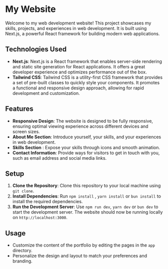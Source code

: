# My Website

Welcome to my web development website! This project showcases my skills, projects, and experiences in web development. It is built using Next.js, a powerful React framework for building modern web applications.

## Technologies Used

- **Next.js**: Next.js is a React framework that enables server-side rendering and static site generation for React applications. It offers a great developer experience and optimizes performance out of the box.
- **Tailwind CSS**: Tailwind CSS is a utility-first CSS framework that provides a set of pre-built classes to quickly style your components. It promotes a functional and responsive design approach, allowing for rapid development and customization.

## Features

- **Responsive Design**: The website is designed to be fully responsive, ensuring optimal viewing experience across different devices and screen sizes.
- **About Me Section**: Introduce yourself, your skills, and your experiences in web development.
- **Skills Section** : Expose your skills through icons and smooth animation.
- **Contact Information**: Provide ways for visitors to get in touch with you, such as email address and social media links.

## Setup

1. **Clone the Repository**: Clone this repository to your local machine using `git clone`.
2. **Install Dependencies**: Run `npm install` , `yarn install` or `bun install` to install the required dependencies.
3. **Run the Development Server**: Use `npm run dev`, `yarn dev` or `bun dev` to start the development server. The website should now be running locally on `http://localhost:3000`.

## Usage

- Customize the content of the portfolio by editing the pages in the `app` directory.
- Personalize the design and layout to match your preferences and branding.
